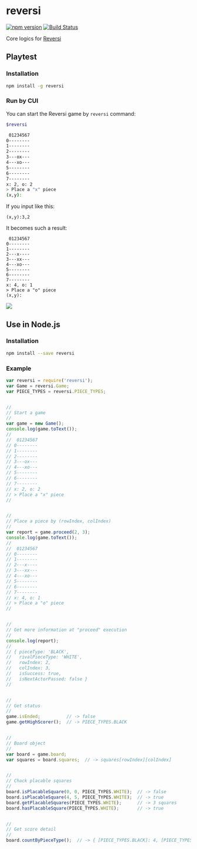 # reversi

[![npm version](https://badge.fury.io/js/reversi.svg)](http://badge.fury.io/js/reversi)
[![Build Status](https://travis-ci.org/kjirou/reversi.svg?branch=master)](https://travis-ci.org/kjirou/reversi)

Core logics for [Reversi](https://en.wikipedia.org/wiki/Reversi)


## Playtest

### Installation

```bash
npm install -g reversi
```

### Run by CUI

You can start the Reversi game by `reversi` command:

```bash
$reversi

 01234567
0--------
1--------
2--------
3---ox---
4---xo---
5--------
6--------
7--------
x: 2, o: 2
> Place a "x" piece
(x,y):
```

If you input like this:

```
(x,y):3,2
```

It becomes such a result:

```
 01234567
0--------
1--------
2---x----
3---xx---
4---xo---
5--------
6--------
7--------
x: 4, o: 1
> Place a "o" piece
(x,y):
```

![](https://raw.githubusercontent.com/kjirou/reversi/master/doc/demo.gif)


## Use in Node.js

### Installation

```bash
npm install --save reversi
```

### Example

```js
var reversi = require('reversi');
var Game = reversi.Game;
var PIECE_TYPES = reversi.PIECE_TYPES;


//
// Start a game
//
var game = new Game();
console.log(game.toText());
//
//  01234567
// 0--------
// 1--------
// 2--------
// 3---ox---
// 4---xo---
// 5--------
// 6--------
// 7--------
// x: 2, o: 2
// > Place a "x" piece
//


//
// Place a piece by (rowIndex, colIndex)
//
var report = game.proceed(2, 3);
console.log(game.toText());
//
//  01234567
// 0--------
// 1--------
// 2---x----
// 3---xx---
// 4---xo---
// 5--------
// 6--------
// 7--------
// x: 4, o: 1
// > Place a "o" piece
//


//
// Get more information at "proceed" execution
//
console.log(report);
//
// { pieceType: 'BLACK',
//   rivalPieceType: 'WHITE',
//   rowIndex: 2,
//   colIndex: 3,
//   isSuccess: true,
//   isNextActorPassed: false }
//


//
// Get status
//
game.isEnded;          // -> false
game.getHighScorer();  // -> PIECE_TYPES.BLACK


//
// Board object
//
var board = game.board;
var squares = board.squares;  // -> squares[rowIndex][colIndex]


//
// Chack placable squares
//
board.isPlacableSquare(0, 0, PIECE_TYPES.WHITE);  // -> false
board.isPlacableSquare(4, 5, PIECE_TYPES.WHITE);  // -> true
board.getPlacableSquares(PIECE_TYPES.WHITE);      // -> 3 squares
board.hasPlacableSquare(PIECE_TYPES.WHITE);       // -> true


//
// Get score detail
//
board.countByPieceType();  // -> { [PIECE_TYPES.BLACK]: 4, [PIECE_TYPES.WHITE]: 1, [PIECE_TYPES.BLANK]: 59 }
```

